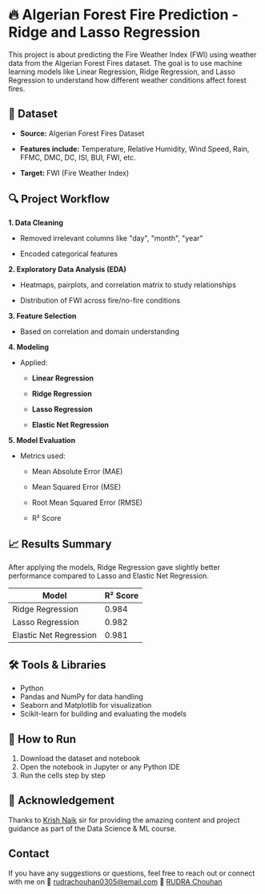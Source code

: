 # 🔥 Algerian Forest Fire Prediction - Ridge and Lasso Regression
This project is about predicting the Fire Weather Index (FWI) using weather data from the Algerian Forest Fires dataset. The goal is to use machine learning models like Linear Regression, Ridge Regression, and Lasso Regression to understand how different weather conditions affect forest fires.


## 📂 Dataset
- **Source:** Algerian Forest Fires Dataset

- **Features include:** Temperature, Relative Humidity, Wind Speed, Rain, FFMC, DMC, DC, ISI, BUI, FWI, etc.

- **Target:** FWI (Fire Weather Index)


## 🔍 Project Workflow
**1. Data Cleaning**

- Removed irrelevant columns like "day", "month", "year"

- Encoded categorical features

**2. Exploratory Data Analysis (EDA)**

- Heatmaps, pairplots, and correlation matrix to study relationships

- Distribution of FWI across fire/no-fire conditions

**3. Feature Selection**

- Based on correlation and domain understanding

**4. Modeling**

- Applied:

    - **Linear Regression**

    - **Ridge Regression**

    - **Lasso Regression**
      
    - **Elastic Net Regression**

**5. Model Evaluation**

- Metrics used:

    - Mean Absolute Error (MAE)

    - Mean Squared Error (MSE)

    - Root Mean Squared Error (RMSE)

    - R² Score

## 📈 Results Summary

After applying the models, Ridge Regression gave slightly better performance compared to Lasso and Elastic Net Regression.

| Model                  | R² Score |
| ---------------------- | -------- |
| Ridge Regression       |   0.984  |
| Lasso Regression       |   0.982  |
| Elastic Net Regression |   0.981  |


## 🛠️ Tools & Libraries

- Python
- Pandas and NumPy for data handling
- Seaborn and Matplotlib for visualization
- Scikit-learn for building and evaluating the models

## 🚀 How to Run

1. Download the dataset and notebook
2. Open the notebook in Jupyter or any Python IDE
3. Run the cells step by step

## 🙏 Acknowledgement

Thanks to [Krish Naik](https://www.youtube.com/@KrishNaik) sir  for providing the amazing content and project guidance as part of the Data Science & ML course.

## Contact

If you have any suggestions or questions, feel free to reach out or connect with me on 
📧 rudrachouhan0305@email.com
🔗 [RUDRA Chouhan](http://www.linkedin.com/in/rudrachouhan)

